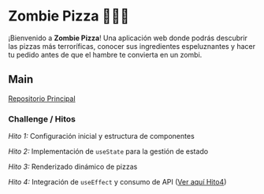 #  Zombie Pizza 🍕🧟‍♂️
¡Bienvenido a **Zombie Pizza**! Una aplicación web donde podrás descubrir las pizzas más terroríficas, conocer sus ingredientes espeluznantes y hacer tu pedido antes de que el hambre te convierta en un zombi.  

## Main
[Repositorio Principal](https://github.com/pyro-nicolini/react-zombie)  

### Challenge / Hitos 
*Hito 1:* Configuración inicial y estructura de componentes

*Hito 2:* Implementación de `useState` para la gestión de estado

*Hito 3:* Renderizado dinámico de pizzas

*Hito 4:* Integración de `useEffect` y consumo de API ([Ver aquí Hito4](https://github.com/pyro-nicolini/react-zombie/tree/Hito4))  

